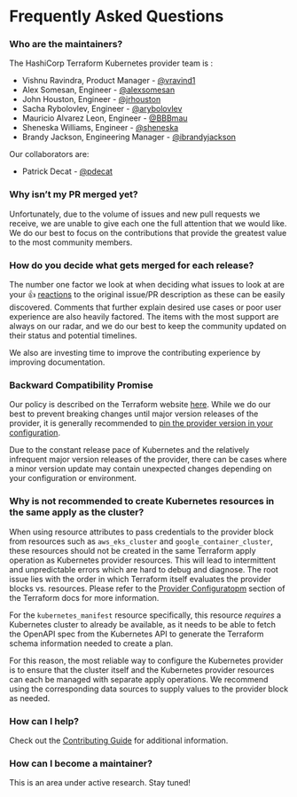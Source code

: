 # Frequently Asked Questions

### Who are the maintainers?

The HashiCorp Terraform Kubernetes provider team is :

* Vishnu Ravindra, Product Manager - [@vravind1](https://github.com/vravind1)
* Alex Somesan, Engineer - [@alexsomesan](https://github.com/alexsomesan)
* John Houston, Engineer - [@jrhouston](https://github.com/jrhouston)
* Sacha Rybolovlev, Engineer - [@arybolovlev](https://github.com/arybolovlev)
* Mauricio Alvarez Leon, Engineer - [@BBBmau](https://github.com/BBBmau) 
* Sheneska Williams, Engineer - [@sheneska](https://github.com/sheneska) 
* Brandy Jackson, Engineering Manager - [@ibrandyjackson](https://github.com/ibrandyjackson)

Our collaborators are:

* Patrick Decat - [@pdecat](https://github.com/pdecat)

### Why isn’t my PR merged yet?

Unfortunately, due to the volume of issues and new pull requests we receive, we are unable to give each one the full attention that we would like. We do our best to focus on the contributions that provide the greatest value to the most community members.

### How do you decide what gets merged for each release?

The number one factor we look at when deciding what issues to look at are your 👍 [reactions](https://blog.github.com/2016-03-10-add-reactions-to-pull-requests-issues-and-comments/) to the original issue/PR description as these can be easily discovered. Comments that further explain desired use cases or poor user experience are also heavily factored. The items with the most support are always on our radar, and we do our best to keep the community updated on their status and potential timelines.

We also are investing time to improve the contributing experience by improving documentation.


### Backward Compatibility Promise

Our policy is described on the Terraform website [here](https://www.terraform.io/docs/extend/best-practices/versioning.html). While we do our best to prevent breaking changes until major version releases of the provider, it is generally recommended to [pin the provider version in your configuration](https://www.terraform.io/docs/configuration/providers.html#provider-versions).

Due to the constant release pace of Kubernetes and the relatively infrequent major version releases of the provider, there can be cases where a minor version update may contain unexpected changes depending on your configuration or environment.

### Why is not recommended to create Kubernetes resources in the same apply as the cluster?

When using resource attributes to pass credentials to the provider block from resources such as `aws_eks_cluster` and `google_container_cluster`, these resources should not be created in the same Terraform apply operation as Kubernetes provider resources. This will lead to intermittent and unpredictable errors which are hard to debug and diagnose. The root issue lies with the order in which Terraform itself evaluates the provider blocks vs. resources. Please refer to the [Provider Configuratopm](https://developer.hashicorp.com/terraform/language/providers/configuration#provider-configuration) section of the Terraform docs for more information.

For the `kubernetes_manifest` resource specifically, this resource _requires_ a Kubernetes cluster to already be available, as it needs to be able to fetch the OpenAPI spec from the Kubernetes API to generate the Terraform schema information needed to create a plan. 

For this reason, the most reliable way to configure the Kubernetes provider is to ensure that the cluster itself and the Kubernetes provider resources can each be managed with separate apply operations. We recommend using the corresponding data sources to supply values to the provider block as needed.

### How can I help?

Check out the [Contributing Guide](CONTRIBUTING.md) for additional information.

### How can I become a maintainer?

This is an area under active research. Stay tuned!
